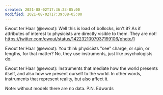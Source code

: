 ```yaml
---
created: 2021-08-02T17:36:23-05:00
modified: 2021-08-02T17:39:08-05:00
---
```


Ewout ter Haar (@ewout): Well this is load of bollocks, isn't it? As if attributes of interest to physicists are directly visible to them. They are not! https://twitter.com/ewout/status/1422321097937199106/photo/1

Ewout ter Haar (@ewout): You think physicists  "see" charge, or spin, or lengths, for that matter? No, they use instruments, just like psychologists do.

Ewout ter Haar (@ewout): Instruments that mediate how the world presents itself, and also how we present ourself to the world. In other words, instruments that represent reality, but also affect it.

Note: without models there are no data. P.N. Edwards
